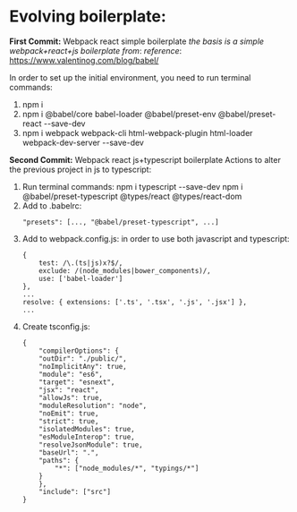 # **Evolving boilerplate:**

**First Commit:** Webpack react simple boilerplate 
_the basis is a simple webpack+react+js boilerplate from_:
_reference_: https://www.valentinog.com/blog/babel/

In order to set up the initial environment, you need to run terminal commands:
1. npm i
2. npm i @babel/core babel-loader @babel/preset-env @babel/preset-react --save-dev
3. npm i webpack webpack-cli html-webpack-plugin html-loader webpack-dev-server --save-dev

**Second Commit:** Webpack react js+typescript boilerplate
Actions to alter the previous project in js to typescript:
1. Run terminal commands: 
    npm i typescript --save-dev
    npm i @babel/preset-typescript @types/react @types/react-dom
2. Add to .babelrc:
    ```
    "presets": [..., "@babel/preset-typescript", ...]
    ```
3. Add to webpack.config.js:
    in order to use both javascript and typescript:
    ```
    {
        test: /\.(ts|js)x?$/,
        exclude: /(node_modules|bower_components)/,
        use: ['babel-loader']
    },
    ...
    resolve: { extensions: ['.ts', '.tsx', '.js', '.jsx'] },
    ...
    ```
4. Create tsconfig.js:
    ```
    {
        "compilerOptions": {
        "outDir": "./public/",
        "noImplicitAny": true,
        "module": "es6",
        "target": "esnext",
        "jsx": "react",
        "allowJs": true,
        "moduleResolution": "node",
        "noEmit": true,
        "strict": true,
        "isolatedModules": true,
        "esModuleInterop": true,
        "resolveJsonModule": true,
        "baseUrl": ".",
        "paths": {
            "*": ["node_modules/*", "typings/*"]
        }
        },
        "include": ["src"]
    }
    ```






